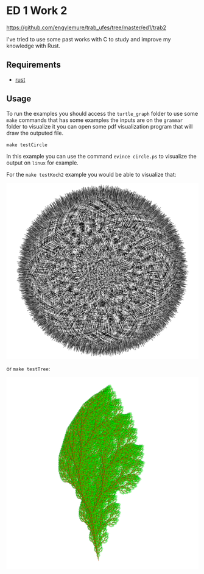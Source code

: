 # ED 1 Work 2 

https://github.com/engylemure/trab_ufes/tree/master/ed1/trab2 


I've tried to use some past works with C to study and improve my knowledge with Rust.

## Requirements

 - [rust](https://www.rust-lang.org/tools/install)

 ## Usage

To run the examples you should access the `turtle_graph` folder to use some `make` commands that has some examples the inputs are on the `grammar` folder to visualize it you can open some pdf visualization program that will draw the outputed file.


 ```
 make testCircle
```


In this example you can use the command `evince circle.ps` to visualize the output on `linux` for example.


For the `make testKoch2` example you would be able to visualize that:


![koch2](./koch2.png)


or `make testTree`:

![tree](./tree.png)



